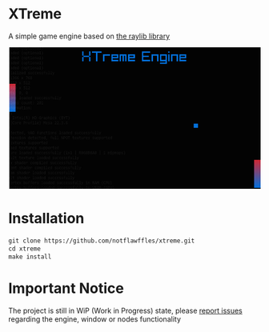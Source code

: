 # XTreme
A simple game engine based on [the raylib library](https://github.com/raysan5/raylib)

![pong example](https://github.com/NotFlawffles/xtreme/blob/main/screenshot.png)

# Installation
```shell
git clone https://github.com/notflawffles/xtreme.git
cd xtreme
make install
```

# Important Notice
The project is still in WiP (Work in Progress) state, please [report issues](https://github.com/NotFlawffles/xtreme/issues/new/choose) regarding the engine, window or nodes functionality
